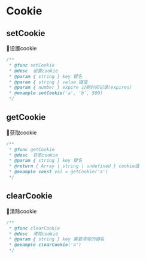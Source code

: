 # Cookie
## setCookie
🧿设置cookie
```typescript
/**
 * @func setCookie
 * @desc  设置cookie
 * @param { string } key 键名
 * @param { string } value 键值
 * @param { number } expire 过期时间记录(expires)
 * @example setCookie('a', 'b', 500)
 */
```
## getCookie
🧿获取cookie
```typescript
/**
 * @func getCookie
 * @desc  获取cookie
 * @param { string } key 键名
 * @return { Array | string | undefined } cookie值
 * @example const val = getCookie('a')
 */
```
## clearCookie
🧿清除cookie
```typescript
/**
 * @func clearCookie
 * @desc  清除cookie
 * @param { string } key 需要清除的键名
 * @example clearCookie('a')
 */
```

